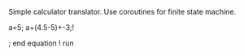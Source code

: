 Simple calculator translator.
Use coroutines for finite state machine.

a=5;
a+(4.5-5)+-3;!

; end equation
! run

